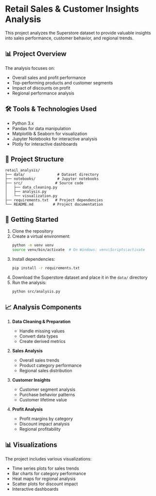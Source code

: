 # Retail Sales & Customer Insights Analysis

This project analyzes the Superstore dataset to provide valuable insights into sales performance, customer behavior, and regional trends.

## 📊 Project Overview

The analysis focuses on:
- Overall sales and profit performance
- Top-performing products and customer segments
- Impact of discounts on profit
- Regional performance analysis

## 🛠️ Tools & Technologies Used
- Python 3.x
- Pandas for data manipulation
- Matplotlib & Seaborn for visualization
- Jupyter Notebooks for interactive analysis
- Plotly for interactive dashboards

## 📁 Project Structure
```
retail_analysis/
├── data/               # Dataset directory
├── notebooks/          # Jupyter notebooks
├── src/               # Source code
│   ├── data_cleaning.py
│   ├── analysis.py
│   └── visualization.py
├── requirements.txt   # Project dependencies
└── README.md         # Project documentation
```

## 🚀 Getting Started

1. Clone the repository
2. Create a virtual environment:
   ```bash
   python -m venv venv
   source venv/bin/activate  # On Windows: venv\Scripts\activate
   ```
3. Install dependencies:
   ```bash
   pip install -r requirements.txt
   ```
4. Download the Superstore dataset and place it in the `data/` directory
5. Run the analysis:
   ```bash
   python src/analysis.py
   ```

## 📈 Analysis Components

1. **Data Cleaning & Preparation**
   - Handle missing values
   - Convert data types
   - Create derived metrics

2. **Sales Analysis**
   - Overall sales trends
   - Product category performance
   - Regional sales distribution

3. **Customer Insights**
   - Customer segment analysis
   - Purchase behavior patterns
   - Customer lifetime value

4. **Profit Analysis**
   - Profit margins by category
   - Discount impact analysis
   - Regional profitability

## 📊 Visualizations

The project includes various visualizations:
- Time series plots for sales trends
- Bar charts for category performance
- Heat maps for regional analysis
- Scatter plots for discount impact
- Interactive dashboards

